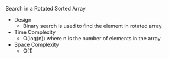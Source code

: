 Search in a Rotated Sorted Array

- Design
    - Binary search is used to find the element in rotated array.
- Time Complexity
    - O(log(n)) where n is the number of elements in the array.
- Space Complexity
    - O(1)